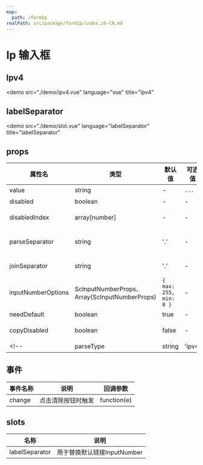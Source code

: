 ```yaml
---
map:
  path: /formIp
realPath: src/package/formIp/index.zh-CN.md
---
```


# Ip 输入框

## Ipv4

<demo src="./demo/ipv4.vue"
  language="vue"
  title="Ipv4"
  >
</demo>

## labelSeparator

<demo src="./demo/slot.vue"
  language="labelSeparator"
  title="labelSeparator"
  >
</demo>

## props

| 属性名              | 类型                               | 默认值  | 可选值 | 说明                          |
| ------------------ |----------------------------------- | ------- | ------ | ------------------------ |
| value      | string                 | -  |  `...`      |  用于绑定输入框 |
| disabled      | boolean                 | - |  -     |  用于控制是否禁用 |
| disabledIndex      | array[number]                 | - |  -     |  根据下标控制单个输入框disabled状态 |
| parseSeparator      | string              | '.' |  -     |  传入value，通过split('parseSeparator') 切割数组 |
| joinSeparator      | string              | '.' |  -     |  输入完成，返回数据拼接字符 |
| inputNumberOptions      | ScInputNumberProps、Array(ScInputNumberProps)            | `{ max: 255, min: 0 }` |  -  |  配置所有Input，或者配置当个输入框Input |
| needDefault      | boolean            | true |  -  |  是否需要自动填充`0` |
| copyDisabled      | boolean            | false |  -  |  粘贴是否填充disabled中的值 |
<!-- | parseType      | string              | 'ipv4' |  'ipv4'、‘ipv6’     |  切换默认值`...`、`......` | -->

## 事件

| 事件名称 | 说明                                 | 回调参数    |
| -------- | ------------------------------------ | ----------- |
| change   | 点击清除按钮时触发 | function(e) |

## slots

| 名称 | 说明                                 |
| -------- | ------------------------------------ |
| labelSeparator   | 用于替换默认链接InputNumber |
